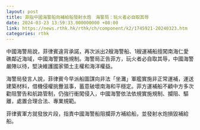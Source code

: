 ```yaml
---
layout: post
title: 菲指中國海警船向補給船發射水炮　海警局：玩火者必自取其辱
date: 2024-03-23 13:59:33.000000000 +08:00
link: https://news.rthk.hk/rthk/ch/component/k2/1745921-20240323.htm
categories: rthk
---
```


中國海警局說，菲律賓違背承諾，再次派出2艘海警船、1艘運補船擅闖南海仁愛礁鄰近海域，中國海警實施規制。海警局正告菲方，玩火者必自取其辱，中國海警嚴陣以待，堅決維護國家領土主權和海洋權益。

海警局發言人說，菲律賓今早派船圖謀向非法「坐灘」軍艦實施非正常運補，運送建築材料，借機侵權挑釁滋事，蓄意破壞南海和平穩定。菲方運補船不顧中方多次勸阻警告和航路管制，仍強行衝闖侵入，中國海警依法依規實施規制、攔阻、驅離，處置合理合法、專業規範。

菲律賓軍方就發放片段，指責中國海警船阻攔菲方補給船，並發射水炮損毀補給船。
